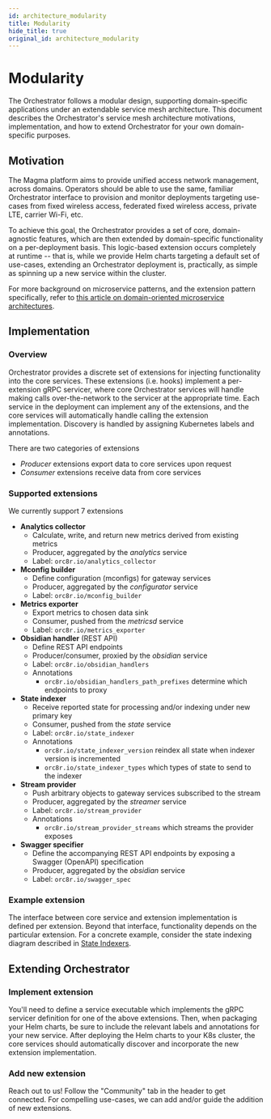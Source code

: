```yaml
---
id: architecture_modularity
title: Modularity
hide_title: true
original_id: architecture_modularity
---
```


# Modularity

The Orchestrator follows a modular design, supporting domain-specific applications under an extendable service mesh architecture. This
document describes the Orchestrator's service mesh architecture motivations, implementation, and how to extend Orchestrator for your own
domain-specific purposes.

## Motivation

The Magma platform aims to provide unified access network management, across domains. Operators should be able to use the same,
familiar Orchestrator interface to provision and monitor deployments targeting use-cases from fixed wireless access, federated fixed
wireless access, private LTE, carrier Wi-Fi, etc.

To achieve this goal, the Orchestrator provides a set of core, domain-agnostic features, which are then extended by domain-specific
functionality on a per-deployment basis. This logic-based extension occurs completely at runtime -- that is, while we provide Helm charts
targeting a default set of use-cases, extending an Orchestrator deployment is, practically, as simple as spinning up a new service within
the cluster.

For more background on microservice patterns, and the extension pattern specifically, refer to [this article on domain-oriented
microservice architectures](https://eng.uber.com/microservice-architecture/).

## Implementation

### Overview

Orchestrator provides a discrete set of extensions for injecting functionality into the core services. These extensions (i.e. hooks)
implement a per-extension gRPC servicer, where core Orchestrator services will handle making calls over-the-network to the servicer at
the appropriate time. Each service in the deployment can implement any of the extensions, and the core services will automatically
handle calling the extension implementation. Discovery is handled by assigning Kubernetes labels and annotations.

There are two categories of extensions

- *Producer* extensions export data to core services upon request
- *Consumer* extensions receive data from core services

### Supported extensions

We currently support 7 extensions

- **Analytics collector**
    - Calculate, write, and return new metrics derived from existing metrics
    - Producer, aggregated by the *analytics* service
    - Label: `orc8r.io/analytics_collector`
- **Mconfig builder**
    - Define configuration (mconfigs) for gateway services
    - Producer, aggregated by the *configurator* service
    - Label: `orc8r.io/mconfig_builder`
- **Metrics exporter**
    - Export metrics to chosen data sink
    - Consumer, pushed from the *metricsd* service
    - Label: `orc8r.io/metrics_exporter`
- **Obsidian handler** (REST API)
    - Define REST API endpoints
    - Producer/consumer, proxied by the *obsidian* service
    - Label: `orc8r.io/obsidian_handlers`
    - Annotations
        - `orc8r.io/obsidian_handlers_path_prefixes` determine which endpoints to proxy
- **State indexer**
    - Receive reported state for processing and/or indexing under new primary key
    - Consumer, pushed from the *state* service
    - Label: `orc8r.io/state_indexer`
    - Annotations
        - `orc8r.io/state_indexer_version` reindex all state when indexer version is incremented
        - `orc8r.io/state_indexer_types` which types of state to send to the indexer
- **Stream provider**
    - Push arbitrary objects to gateway services subscribed to the stream
    - Producer, aggregated by the *streamer* service
    - Label: `orc8r.io/stream_provider`
    - Annotations
        - `orc8r.io/stream_provider_streams` which streams the provider exposes
- **Swagger specifier**
    - Define the accompanying REST API endpoints by exposing a Swagger (OpenAPI) specification
    - Producer, aggregated by the *obsidian* service
    - Label: `orc8r.io/swagger_spec`

### Example extension

The interface between core service and extension implementation is defined per extension. Beyond that interface, functionality depends on
the particular extension. For a concrete example, consider the state indexing diagram
described in [State Indexers](./dev_indexers.md).

## Extending Orchestrator

### Implement extension

You'll need to define a service executable which implements the gRPC servicer definition for one of the above extensions. Then,
when packaging your Helm charts, be sure to include the relevant labels and annotations for your new service. After deploying the Helm
charts to your K8s cluster, the core services should automatically discover and incorporate the new extension implementation.

### Add new extension

Reach out to us! Follow the "Community" tab in the header to get connected. For compelling use-cases, we can add and/or guide the addition
of new extensions.
